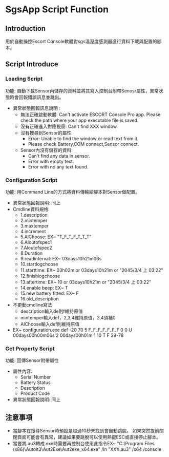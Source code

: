 # SgsApp Script Function
## Introduction
用於自動操控Escort Console軟體對sgs溫溼度感測器進行資料下載與配置的腳本。
## Script Introduce
### Loading Script
功能: 自動下載Sensor內儲存的資料並將其寫入控制台附帶Senosr屬性，異常狀態時會回報錯誤訊息並跳出。
* 異常狀態回報訊息說明 :
  * 無法正確啟動軟體: Can't activate ESCORT Console Pro app. Please check the path where your app executable file is saved.
  * 沒有正確進入對應視窗: Can't find XXX window.
  * 沒有搜尋到Sensor的屬性:
    * Error: Unable to find the window or read text from it.
    * Please check Battery,COM connect,Sensor connect.
  * Sensor內沒有儲存的資料:
    * Can't find any data in sensor.
    * Error with empty text.
    * Error with no any text found.
### Configuration Script
功能: 用Command Line的方式將資料傳輸給腳本對Sensor做配置。
* 異常狀態回報說明: 同上
* Cmdline資料規格:
   * 1.description
   * 2.mintemper
   * 3.maxtemper
   * 4.increment
   * 5.AlChoose: EX~ "T_F_T_F_T_T_T"
   * 6.Aloutofspec1
   * 7.Aloutofspec2
   * 8.Duration
   * 9.readinterval: EX~ 03days10h21m06s
   * 10.startlogchoose
   * 11.starttime: EX~ 03h02m    or  03days10h21m    or  "2045/3/4 上 03:22"
   * 12.finishlogchoose
   * 13.aftertime: EX~ 10   or  03days10h21m    or  "2045/3/4 上 03:22"
   * 14.enable beep: EX~ T
   * 15.new battery fitted: EX~ F
   * 16.old_description
* 不更動cmdline寫法
  * description輸入de則f維持原值
  * mintemper輸入def，2,3,4維持原值，3,4須補0
  * AlChoose輸入def則維持原值
* EX~ configuration.exe def -20 70 5 F_F_F_F_F_F_F 0 0 U 00days00h00m06s 2 00days00h01m 1 10 T F 39-78
### Get Property Script
功能: 回傳Sensor附帶屬性
* 屬性內容:
  * Serial Number
  * Battery Status
  * Description
  * Product Code
* 異常狀態回報說明: 同上
## 注意事項
* 當腳本在搜尋Sensor時預設是超過10秒未找到會自動跳脫， 如果突然提前關閉頁面可能會有異常，建議如果要跳脫可以使用熱鍵ESC或直接停止腳本。
* 當要將.au3轉成.exe時需要再控制台使用此指令EX~ "C:\Program Files (x86)\AutoIt3\Aut2Exe\Aut2exe_x64.exe" /In "XXX.au3" /x64 /console
